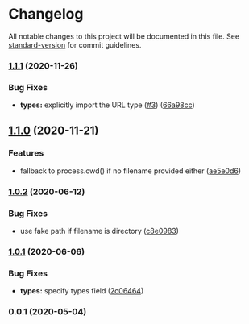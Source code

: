 # Changelog

All notable changes to this project will be documented in this file. See [standard-version](https://github.com/conventional-changelog/standard-version) for commit guidelines.

### [1.1.1](https://github.com/nuxt-contrib/create-require/compare/v1.1.0...v1.1.1) (2020-11-26)


### Bug Fixes

* **types:** explicitly import the URL type ([#3](https://github.com/nuxt-contrib/create-require/issues/3)) ([66a98cc](https://github.com/nuxt-contrib/create-require/commit/66a98cc60a430c3689f11ad111c5fbf4574a37b6))

## [1.1.0](https://github.com/nuxt-contrib/create-require/compare/v1.0.2...v1.1.0) (2020-11-21)


### Features

* fallback to process.cwd() if no filename provided either ([ae5e0d6](https://github.com/nuxt-contrib/create-require/commit/ae5e0d665945b980b82ae6e998146c32295a6734))

### [1.0.2](https://github.com/nuxt-contrib/create-require/compare/v1.0.1...v1.0.2) (2020-06-12)


### Bug Fixes

* use fake path if filename is directory ([c8e0983](https://github.com/nuxt-contrib/create-require/commit/c8e09834e322d8a106ac8018011f799e2fed03f2))

### [1.0.1](https://github.com/nuxt-contrib/create-require/compare/v1.0.0...v1.0.1) (2020-06-06)


### Bug Fixes

* **types:** specify types field ([2c06464](https://github.com/nuxt-contrib/create-require/commit/2c0646407704c1c534babdfed39a48f51fc4f616))

### 0.0.1 (2020-05-04)
